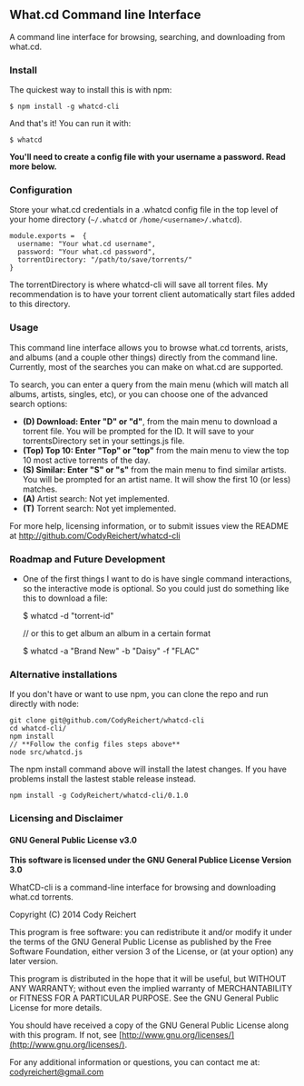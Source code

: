 ## What.cd Command line Interface

A command line interface for browsing, searching, and downloading from what.cd.

### Install

The quickest way to install this is with npm:

    $ npm install -g whatcd-cli

And that's it! You can run it with:

    $ whatcd

**You'll need to create a config file with your username a password. Read more below.**

### Configuration

Store your what.cd credentials in a .whatcd config file in the top level of your home
directory (`~/.whatcd` or `/home/<username>/.whatcd`).

    module.exports =  {
      username: "Your what.cd username",
      password: "Your what.cd password",
      torrentDirectory: "/path/to/save/torrents/"
    }

The torrentDirectory is where whatcd-cli will save all torrent files. My recommendation
is to have your torrent client automatically start files added to this directory.

### Usage

This command line interface allows you to browse what.cd torrents, arists,
and albums (and a couple other things) directly from the command line.
Currently, most of the searches you can make on what.cd are supported.

To search, you can enter a query from the main menu (which will match all
albums, artists, singles, etc), or you can choose one of the advanced search options:


  - **(D) Download: Enter "D" or "d"**, from the main menu to download a torrent file.
        You will be prompted for the ID. It will save to your torrentsDirectory set in your settings.js file.
  - **(Top) Top 10: Enter "Top" or "top"** from the main menu to view the top 10 most
        active torrents of the day.
  - **(S) Similar: Enter "S" or "s"** from the main menu to find similar artists.
        You will be prompted for an artist name. It will show the first 10 (or less) matches.
  - **(A)** Artist search: Not yet implemented.
  - **(T)** Torrent search: Not yet implemented.

For more help, licensing information, or to submit issues
view the README at http://github.com/CodyReichert/whatcd-cli

### Roadmap and Future Development

 - One of the first things I want to do is have single command interactions, so the interactive mode is
 optional. So you could just do something like this to download a file:

    $ whatcd -d "torrent-id"
    
    // or this to get album an album in a certain format
    
    $ whatcd -a "Brand New" -b "Daisy" -f "FLAC"

### Alternative installations

If you don't have or want to use npm, you can clone the repo and run directly with node:

    git clone git@github.com/CodyReichert/whatcd-cli
    cd whatcd-cli/
    npm install
    // **Follow the config files steps above**
    node src/whatcd.js
    
The npm install command above will install the latest changes. If you have problems
install the lastest stable release instead.

    npm install -g CodyReichert/whatcd-cli/0.1.0

### Licensing and Disclaimer

#### GNU General Public License v3.0

**This software is licensed under the GNU General Publice License Version 3.0**

WhatCD-cli is a command-line interface for browsing and downloading what.cd torrents.


Copyright (C) 2014 Cody Reichert

This program is free software: you can redistribute it and/or modify
it under the terms of the GNU General Public License as published by
the Free Software Foundation, either version 3 of the License, or
(at your option) any later version.

This program is distributed in the hope that it will be useful,
but WITHOUT ANY WARRANTY; without even the implied warranty of
MERCHANTABILITY or FITNESS FOR A PARTICULAR PURPOSE.  See the
GNU General Public License for more details.

You should have received a copy of the GNU General Public License
along with this program.  If not, see [http://www.gnu.org/licenses/](http://www.gnu.org/licenses/).

For any additional information or questions, you can contact me
at: [codyreichert@gmail.com](mailto:codyreichert@gmail.com)
